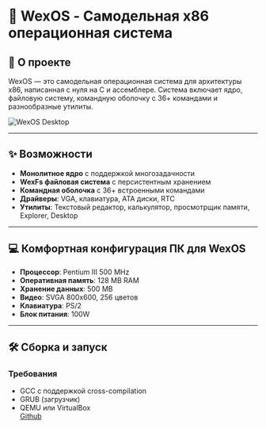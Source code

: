 # 🚀 WexOS - Самодельная x86 операционная система

## 📖 О проекте
WexOS — это самодельная операционная система для архитектуры x86, написанная с нуля на C и ассемблере. Система включает ядро, файловую систему, командную оболочку с 36+ командами и разнообразные утилиты.  

![WexOS Desktop](screen/1.png)

---

## ✨ Возможности

- **Монолитное ядро** с поддержкой многозадачности  
- **WexFs файловая система** с персистентным хранением  
- **Командная оболочка** с 36+ встроенными командами  
- **Драйверы**: VGA, клавиатура, ATA диски, RTC  
- **Утилиты**: Текстовый редактор, калькулятор, просмотрщик памяти, Explorer, Desktop  

---

## 💻 Комфортная конфигурация ПК для WexOS
- **Процессор**: Pentium III 500 MHz  
- **Оперативная память**: 128 MB RAM  
- **Хранение данных**: 500 MB  
- **Видео**: SVGA 800x600, 256 цветов  
- **Клавиатура**: PS/2  
- **Блок питания**: 100W  

---

## 🛠️ Сборка и запуск

### Требования
- GCC с поддержкой cross-compilation  
- GRUB (загрузчик)  
- QEMU или VirtualBox  
[Github](https://github.com/mydak538/WexOS/)

